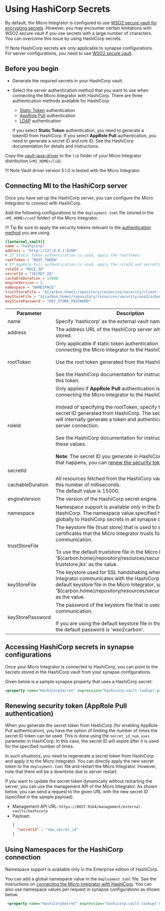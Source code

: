 # Using HashiCorp Secrets 

By default, the Micro Integrator is configured to use [WSO2 secure vault for encrypting secrets](encrypting_plain_text.md). However, you may encounter certain limitations with WSO2 secure vault if you use secrets with a large number of characters. You can overcome this issue by using HashiCorp secrets.

!!! Note
    HashiCorp secrets are only applicable to synapse configurations. For server configurations, you need to use [WSO2 secure vault](encrypting_plain_text.md).

## Before you begin

-   Generate the required secrets in your HashiCorp vault. 
-   Select the server authentication method that you want to use when connecting the Micro Integrator with HashiCorp. There are three authentication methods available for HashiCorp:

    -   [Static Token](https://learn.hashicorp.com/tutorials/vault/tokens?in=vault/auth-methods) authentication
    -   [AppRole Pull](https://learn.hashicorp.com/tutorials/vault/approle) authentication
    -   [LDAP](https://learn.hashicorp.com/tutorials/vault/openldap) authentication

    If you select <b>Static Token</b> authentication, you need to generate a tokenID from HashiCorp. If you select <b>AppRole Pull</b> authentication, you need to generate a secret ID and role ID. See the HashiCorp documentation for details and instructions.

Copy the [vault-java-driver](https://github.com/BetterCloud/vault-java-driver) to the `lib` folder of your Micro Integrator distribution (`<MI_HOME>/lib`). 

!!! Note
    Vault driver version 5.1.0 is tested with the Micro Integrator.

## Connecting MI to the HashiCorp server

Once you have set up the HashiCorp server, you can configure the Micro Integrator to connect with HashiCorp.

Add the following configurations to the `deployment.toml` file (stored in the `<MI_HOME>/conf` folder) of the Micro Integrator.

!!! Tip
    Be sure to apply the security tokens relevant to the [authentication method](#before-you-begin) you are using. 

```toml
[[external_vault]]
name = "hashicorp"
address = "http://127.0.0.1:8200"
# If Static Token authentication is used, apply the rootToken:
rootToken = "ROOT_TOKEN"
# If AppRole Pull authentication is used, apply the roleId and secretId:
roleId = "ROLE_ID"
secretId = "SECRET_ID"
cachableDuration = 15000
engineVersion = 2
namespace = "NAMESPACE"
trustStoreFile = "${carbon.home}/repository/resources/security/client-truststore.jks"
keyStoreFile = "${carbon.home}/repository/resources/security/wso2carbon.jks"
keyStorePassword = "KEY_STORE_PASSWORD"
```

<table>
    <tr>
        <th>
            Parameter
        </th>
        <th>
            Description
        </th>
    </tr>
    <tr>
        <td>
            name
        </td>
        <td>
            Specify 'hashicorp' as the external vault name.
        </td>
    </tr>
    <tr>
        <td>
            address
        </td>
        <td>
            The address URL of the HashiCorp server where the secrets are stored.
        </td>
    </tr>
    <tr>
        <td>
            rootToken
        </td>
        <td>
            Only applicable if static token authentication is used when connecting the Micro Integrator to the HashiCorp server.</br></br>
            Use the root token generated from the HashiCorp server.</br></br> See the HashiCorp documentation for instructions on generating this token.
        </td>
    </tr>
    <tr>
        <td>
            roleId
        </td>
        <td colspan="2">
            Only applies if <b>AppRole Pull</b> authentication is used when connecting the Micro Integrator to the HashiCorp server.</br></br> 
            Instead of specifying the rootToken, specify the role ID and secret ID generated from HashiCorp. The secret ID and role ID will internally generate a token and authenticate the HashiCorp server connection.</br></br> 
            See the HashiCorp documentation for instructions on generating these values.</br></br> 
            <b>Note</b>: The secret ID you generate in HashiCorp may expire. If that happens, you can <a href="#renewing-security-token-approle-pull-authentication">renew the security token</a>. 
        </td>
    </tr>
    <tr>
        <td>
            secretId
        </td>
    </tr>
    <tr>
        <td>
            cachableDuration
        </td>
        <td>
            All resources fetched from the HashiCorp vault are cached for this number of milliseconds.</br>
            The default value is 15000. 
        </td>
    </tr>
    <tr>
        <td>
            engineVersion
        </td>
        <td>
            The version of the HashiCorp secret engine. 
        </td>
    </tr>
    <tr>
        <td>
            namespace
        </td>
        <td>
            Namespace support is available only in the Enterprise edition of HashiCorp.
            The namespace value specified here applies globally to HashiCorp secrets in all synapse configurations. 
        </td>
    </tr>
    <tr>
        <td>
            trustStoreFile
        </td>
        <td>
            The keystore file (trust store) that is used to store the digital certificates that the Micro Integrator trusts for SSL communication.</br></br>
            To use the default truststore file in the Micro Integrator, specify '&#36;{carbon.home}/repository/resources/security/client-truststore.jks' as the value.
        </td>
    </tr>
    <tr>
        <td>
            keyStoreFile
        </td>
        <td>
            The keystore used for SSL handshaking when the Micro Integrator communicates with the HashiCorp server. To use the default keystore file in the Micro Integrator, specify '&#36;{carbon.home}/repository/resources/security/wso2carbon.jks' as the value.
        </td>
    </tr>
    <tr>
        <td>
            keyStorePassword
        </td>
        <td>
            The password of the keystore file that is used for SSL communication.</br></br>
            If you are using the default keystore file in the Micro Integrator, the default password is 'wso2carbon'.
        </td>
    </tr>
</table>

## Accessing HashiCorp secrets in synapse configurations

Once your Micro Integrator is connected to HashiCorp, you can point to the secrets stored in the HashiCorp vault from your synapse configurations.

Given below is a sample synapse property that uses a HashiCorp secret:

```xml
<property name="HashiCorpSecret" expression="hashicorp:vault-lookup('path-name', 'field-name') />
```

## Renewing security token (AppRole Pull authentication)

When you generate the secret token from HashiCorp (for enabling AppRole Pull authentication), you have the option of limiting the number of times the secret ID token can be used. This is done using the `secret_id_num_uses` parameter in HashiCorp. In this case, the secret ID will expire after it is used for the specified number of times. 

In such situations, you need to regenerate a secret token from HashiCorp and apply it to the Micro Integrator. You can directly apply the new secret token to the `deployment.toml` file and restart the Micro Integrator. However, note that there will be a downtime due to server restart. 

If you want to update the secret token dynamically without restarting the server, you can use the management API of the Micro Integrator. As shown below, you can send a request to the given URL with the new secret ID (specified in the sample payload).

-   Management API URL: `https://HOST:9164/management/external-vaults/hashicorp`
-   Payload:
    ```json
    {
      "secretId" : "new_secret_id" 
    }
    ```

## Using Namespaces for the HashiCorp connection

Namespace support is available only in the Enterprise edition of HashiCorp. 

You can add a global namespace value in the `deployment.toml` file. See the instructions on [connecting the Micro Integrator with HashiCorp](#connecting-mi-to-the-hashicorp-server). You can also use namespace values per request in synapse configurations as shown below.

```xml
 <property name="HashiCorpSecret" expression="hashicorp:vault-lookup('namespace', 'path-name', 'field-name') />
```